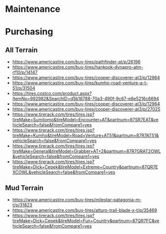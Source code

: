 <!-- TITLE: Tires -->
<!-- SUBTITLE: A quick summary of Tires -->
# Maintenance
# Purchasing
## All Terrain
* https://www.americastire.com/buy-tires/pathfinder-at/p/26196
* https://www.americastire.com/buy-tires/hankook-dynapro-atm-rf10/p/14147
* https://www.americastire.com/buy-tires/cooper-discoverer-at3/p/12964
* https://www.americastire.com/buy-tires/kumho-road-venture-a-t-51/p/31504
* https://tires.costco.com/product.aspx?ItemNo=992982&SearchID=d5b16788-70a3-490f-9c67-e6e5216c6694
* https://www.americastire.com/buy-tires/cooper-discoverer-at3/p/12964
* https://www.americastire.com/buy-tires/cooper-discoverer-at3/p/27025
* https://www.tirerack.com/tires/tires.jsp?tireMake=Sumitomo&tireModel=Encounter+AT&partnum=87SR7EAT&vehicleSearch=false&fromCompare1=yes
* https://www.tirerack.com/tires/tires.jsp?tireMake=Kumho&tireModel=Road+Venture+AT51&partnum=87R7AT51&vehicleSearch=false&fromCompare1=yes
* https://www.tirerack.com/tires/tires.jsp?tireMake=General&tireModel=Grabber+AT+2&partnum=87R7GRAT2OWL&vehicleSearch=false&fromCompare1=yes
* https://www.tirerack.com/tires/tires.jsp?tireMake=Dick+Cepek&tireModel=Extreme+Country&partnum=87QR7EXCOWL&vehicleSearch=false&fromCompare1=yes


## Mud Terrain
* https://www.americastire.com/buy-tires/milestar-patagonia-m-t/p/31823
* https://www.americastire.com/buy-tires/atturo-trail-blade-x-t/p/35469
* https://www.tirerack.com/tires/tires.jsp?tireMake=Dick+Cepek&tireModel=Fun+Country&partnum=87QR7FC&vehicleSearch=false&fromCompare1=yes

